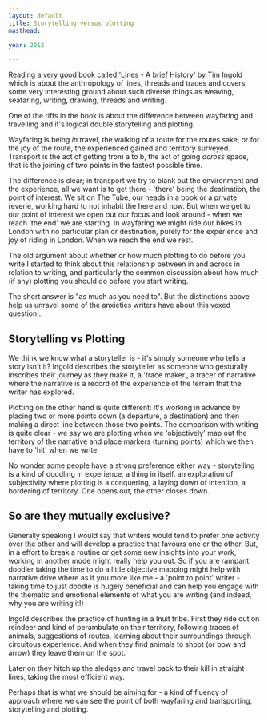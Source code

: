 ```yaml
---
layout: default
title: Storytelling versus plotting
masthead:

year: 2012

---
```



Reading a very good book called 'Lines - A brief History' by [Tim Ingold](http://homepages.abdn.ac.uk/wap001/staff/details.php?id=tim.ingold) which is about the anthropology of lines, threads and traces and covers some very interesting ground about such diverse things as weaving, seafaring, writing, drawing, threads and writing.

One of the riffs in the book is about the difference between wayfaring and travelling and it's logical double storytelling and plotting.

Wayfaring is being *in* travel, the walking of a route for the routes sake, or for the joy of the route, the experienced gained and territory surveyed. Transport is the act of getting from a to b, the act of going *across* space, that is the joining of two points in the fastest possible time.

The difference is clear; in transport we try to blank out the environment and the experience, all we want is to get there - 'there' being the destination, the point of interest. We sit on The Tube, our heads in a book or a private reverie, working hard to not inhabit the here and now. But when we get to our point of interest we open out our focus and look around - when we reach 'the end' we are starting. In wayfaring we might ride our bikes in London with no particular plan or destination, purely for the experience and joy of riding in London. When we reach the end we rest.

The old argument about whether or how much plotting to do before you write
I started to think about this relationship between in and across in relation to writing, and particularly the common discussion about how much (if any) plotting you should do before you start writing.

The short answer is "as much as you need to". But the distinctions above help us unravel some of the anxieties writers have about this vexed question...

## Storytelling vs Plotting

We think we know what a storyteller is - it's simply someone who tells a story isn't it? Ingold describes the storyteller as someone who gesturally inscribes their journey as they make it, a 'trace maker', a tracer of narrative where the narrative is a record of the experience of the terrain that the writer has explored.

Plotting on the other hand is quite different: It's working in advance by placing two or more points down (a departure, a destination) and then making a direct line between those two points. The comparison with writing is quite clear - we say we are plotting when we 'objectively' map out the territory of the narrative and place markers (turning points) which we then have to 'hit' when we write.

No wonder some people have a strong preference either way - storytelling is a kind of doodling in experience, a thing in itself, an exploration of subjectivity where plotting is a conquering, a laying down of intention, a bordering of territory. One opens out, the other closes down.

## So are they mutually exclusive?

Generally speaking I would say that writers would tend to prefer one activity over the other and will develop a practice that favours one or the other. But, in a effort to break a routine or get some new insights into your work, working in another mode might really help you out. So if you are rampant doodler taking the time to do a little objective mapping might help with narrative drive where as if you more like me - a 'point to point' writer - taking time to just doodle is hugely beneficial and can help you engage with the thematic and emotional elements of what you are writing (and indeed, why you are writing it!)

Ingold describes the practice of hunting in a Inuit tribe. First they ride out on reindeer and kind of perambulate on their territory, following traces of animals, suggestions of routes, learning about their surroundings through circuitous experience. And when they find animals to shoot (or bow and arrow) they leave them on the spot.

Later on they hitch up the sledges and travel back to their kill in straight lines, taking the most efficient way.

Perhaps that is what we should be aiming for - a kind of fluency of approach where we can see the point of both wayfaring and transporting, storytelling and plotting.
